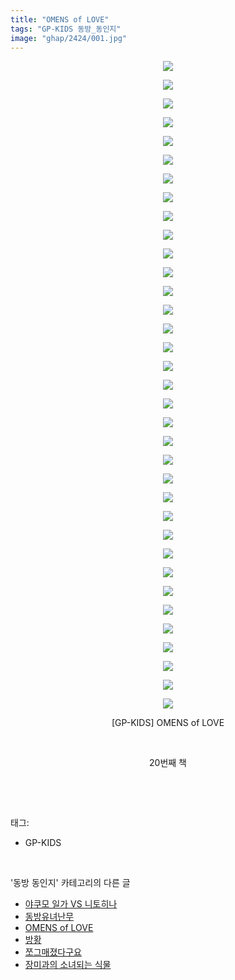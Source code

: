 ```yaml
---
title: "OMENS of LOVE"
tags: "GP-KIDS 동방_동인지"
image: "ghap/2424/001.jpg"
---
```

<div class="article">
<p style="text-align: center; clear: none; float: none;"><img src="{{ site.nasurl }}/ghap/2424/001.jpg"/></p>
<p style="text-align: center; clear: none; float: none;"><img src="{{ site.nasurl }}/ghap/2424/002.jpg"/></p>
<p style="text-align: center; clear: none; float: none;"><img src="{{ site.nasurl }}/ghap/2424/003.jpg"/></p>
<p style="text-align: center; clear: none; float: none;"><img src="{{ site.nasurl }}/ghap/2424/004.jpg"/></p>
<p style="text-align: center; clear: none; float: none;"><img src="{{ site.nasurl }}/ghap/2424/005.jpg"/></p>
<p style="text-align: center; clear: none; float: none;"><img src="{{ site.nasurl }}/ghap/2424/006.jpg"/></p>
<p style="text-align: center; clear: none; float: none;"><img src="{{ site.nasurl }}/ghap/2424/007.jpg"/></p>
<p style="text-align: center; clear: none; float: none;"><img src="{{ site.nasurl }}/ghap/2424/008.jpg"/></p>
<p style="text-align: center; clear: none; float: none;"><img src="{{ site.nasurl }}/ghap/2424/009.jpg"/></p>
<p style="text-align: center; clear: none; float: none;"><img src="{{ site.nasurl }}/ghap/2424/010.jpg"/></p>
<p style="text-align: center; clear: none; float: none;"><img src="{{ site.nasurl }}/ghap/2424/011.jpg"/></p>
<p style="text-align: center; clear: none; float: none;"><img src="{{ site.nasurl }}/ghap/2424/012.jpg"/></p>
<p style="text-align: center; clear: none; float: none;"><img src="{{ site.nasurl }}/ghap/2424/013.jpg"/></p>
<p style="text-align: center; clear: none; float: none;"><img src="{{ site.nasurl }}/ghap/2424/014.jpg"/></p>
<p style="text-align: center; clear: none; float: none;"><img src="{{ site.nasurl }}/ghap/2424/015.jpg"/></p>
<p style="text-align: center; clear: none; float: none;"><img src="{{ site.nasurl }}/ghap/2424/016.jpg"/></p>
<p style="text-align: center; clear: none; float: none;"><img src="{{ site.nasurl }}/ghap/2424/017.jpg"/></p>
<p style="text-align: center; clear: none; float: none;"><img src="{{ site.nasurl }}/ghap/2424/018.jpg"/></p>
<p style="text-align: center; clear: none; float: none;"><img src="{{ site.nasurl }}/ghap/2424/019.jpg"/></p>
<p style="text-align: center; clear: none; float: none;"><img src="{{ site.nasurl }}/ghap/2424/020.jpg"/></p>
<p style="text-align: center; clear: none; float: none;"><img src="{{ site.nasurl }}/ghap/2424/021.jpg"/></p>
<p style="text-align: center; clear: none; float: none;"><img src="{{ site.nasurl }}/ghap/2424/022.jpg"/></p>
<p style="text-align: center; clear: none; float: none;"><img src="{{ site.nasurl }}/ghap/2424/023.jpg"/></p>
<p style="text-align: center; clear: none; float: none;"><img src="{{ site.nasurl }}/ghap/2424/024.jpg"/></p>
<p style="text-align: center; clear: none; float: none;"><img src="{{ site.nasurl }}/ghap/2424/025.jpg"/></p>
<p style="text-align: center; clear: none; float: none;"><img src="{{ site.nasurl }}/ghap/2424/026.jpg"/></p>
<p style="text-align: center; clear: none; float: none;"><img src="{{ site.nasurl }}/ghap/2424/027.jpg"/></p>
<p style="text-align: center; clear: none; float: none;"><img src="{{ site.nasurl }}/ghap/2424/028.jpg"/></p>
<p style="text-align: center; clear: none; float: none;"><img src="{{ site.nasurl }}/ghap/2424/029.jpg"/></p>
<p style="text-align: center; clear: none; float: none;"><img src="{{ site.nasurl }}/ghap/2424/030.jpg"/></p>
<p style="text-align: center; clear: none; float: none;"><img src="{{ site.nasurl }}/ghap/2424/031.jpg"/></p>
<p style="text-align: center; clear: none; float: none;"><img src="{{ site.nasurl }}/ghap/2424/032.jpg"/></p>
<p style="text-align: center; clear: none; float: none;"><img src="{{ site.nasurl }}/ghap/2424/033.jpg"/></p>
<p style="text-align: center; clear: none; float: none;"><img src="{{ site.nasurl }}/ghap/2424/034.jpg"/></p>
<p style="text-align: center; clear: none; float: none;"><img src="{{ site.nasurl }}/ghap/2424/035.jpg"/></p>
<p style="text-align: center; clear: none; float: none;">[GP-KIDS] OMENS of LOVE</p>
<p style="text-align: center; clear: none; float: none;"><br/></p>
<p style="text-align: center; clear: none; float: none;">20번째 책</p>
<p><br/></p>
</div><br/>
<div class="tagTrail">
<p>태그: </p>
<ul>
<li>GP-KIDS</li>
</ul>
</div><br/>
<div class="another">
<p>'동방 동인지' 카테고리의 다른 글</p>
<ul>
<li><a href="/2016-10-03-ghap_2426">야쿠모 일가 VS 니토히나</a></li>
<li><a href="/2016-10-03-ghap_2425">동방유녀난무</a></li>
<li><a href="/2016-10-03-ghap_2424">OMENS of LOVE</a></li>
<li><a href="/2016-10-03-ghap_2423">방황</a></li>
<li><a href="/2016-10-03-ghap_2422">쪼그매졌다구요</a></li>
<li><a href="/2016-10-03-ghap_2421">장미과의 소녀되는 식물</a></li>
</ul>
</div><br/>
<div class="cb_module cb_fluid">
<div class="cb_wrt cb_profile">
</div><!-- commentList close -->
</div><br/>
